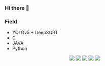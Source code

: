 ### Hi there 👋


### Field
- YOLOv5 + DeepSORT
- C
- JAVA
- Python

<div align=center>
  
  <img src="https://img.shields.io/badge/YOLO-00FFFF?style=flat&logo=YOLO&logoColor=black"/>
  <img src="https://img.shields.io/badge/PyTorch-EE4C2C?style=flat&logo=PyTorch&logoColor=white"/>
  <img src="https://img.shields.io/badge/C-A8B9CC?style=flat&logo=C&logoColor=black"/>
  <img src="https://img.shields.io/badge/JAVA-007396?style=flat&logo=Java&logoColor=white"/>
  <img src="https://img.shields.io/badge/Python-3776AB?style=flat&logo=Python&logoColor=white"/>
  
  </div>
